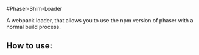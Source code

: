 #Phaser-Shim-Loader

A webpack loader, that allows you to use the npm version of phaser with a normal build process.


## How to use:
